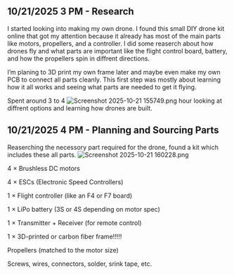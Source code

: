 <!--
  ===================    !!READ THIS NOTICE!!   ====================
  DO NOT edit this file manually. Your changes WILL BE OVERWRITTEN!
  This journal is auto generated and updated by Hack Club Blueprint.
  To edit this file, please edit your journal entries on Blueprint.
  ==================================================================
-->

## 10/21/2025 3 PM - Research  

I started looking into making my own drone. I found this small DIY drone kit online that got my attention because it already has most of the main parts like motors, propellers, and a controller. I did some reaserch about how drones fly and what parts are important like the flight control board, battery, and how the propellers spin in diffrent directions.

I’m planing to 3D print my own frame later and maybe even make my own PCB to connect all parts cleanly. This first step was mostly about learning how it all works and seeing what parts are needed to get it flying.

Spent around 3 to 4 ![Screenshot 2025-10-21 155749.png](https://blueprint.hackclub.com/user-attachments/blobs/proxy/eyJfcmFpbHMiOnsiZGF0YSI6Mzk4NSwicHVyIjoiYmxvYl9pZCJ9fQ==--b376e2173ae73414502561650d5a479675ec46fb/Screenshot%202025-10-21%20155749.png)
 hour looking at diffrent options and learning how drones are built.  

## 10/21/2025 4 PM - Planning and Sourcing Parts  

Reaserching the necessory part required for the drone, found a kit which includes these all parts.
![Screenshot 2025-10-21 160228.png](https://blueprint.hackclub.com/user-attachments/blobs/proxy/eyJfcmFpbHMiOnsiZGF0YSI6Mzk4NiwicHVyIjoiYmxvYl9pZCJ9fQ==--bb634346bb1fdb42be93ff759bbb61fde7469f75/Screenshot%202025-10-21%20160228.png)

4 × Brushless DC motors 

4 × ESCs (Electronic Speed Controllers)

1 × Flight controller (like an F4 or F7 board)

1 × LiPo battery (3S or 4S depending on motor spec)

1 × Transmitter + Receiver (for remote control)

1 × 3D-printed or carbon fiber frame!!!!!

Propellers (matched to the motor size)

Screws, wires, connectors, solder, srink tape, etc.  

